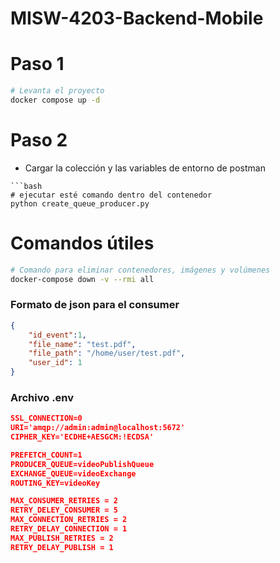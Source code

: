 # MISW-4203-Backend-Mobile

# Paso 1

```bash 
# Levanta el proyecto
docker compose up -d
```

# Paso 2 
- Cargar la colección y las variables de entorno de postman


```
```bash 
# ejecutar esté comando dentro del contenedor
python create_queue_producer.py
```

# Comandos útiles

```bash 
# Comando para eliminar contenedores, imágenes y volúmenes
docker-compose down -v --rmi all
```


### Formato de json para el consumer
```json
{
    "id_event":1,
    "file_name": "test.pdf",
    "file_path": "/home/user/test.pdf",
    "user_id": 1
}
```
### Archivo .env
```json
SSL_CONNECTION=0
URI='amqp://admin:admin@localhost:5672'
CIPHER_KEY='ECDHE+AESGCM:!ECDSA'

PREFETCH_COUNT=1
PRODUCER_QUEUE=videoPublishQueue
EXCHANGE_QUEUE=videoExchange
ROUTING_KEY=videoKey

MAX_CONSUMER_RETRIES = 2
RETRY_DELEY_CONSUMER = 5
MAX_CONNECTION_RETRIES = 2
RETRY_DELAY_CONNECTION = 1
MAX_PUBLISH_RETRIES = 2
RETRY_DELAY_PUBLISH = 1
```
